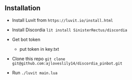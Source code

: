 ## Installation

* Install Luvit from `https://luvit.io/install.html`

* Install Discordia `lit install SinisterRectus/discordia`

* Get bot token

  * put token in key.txt
  
* Clone this repo `git clone git@github.com:ajloveslily14/discordia_pinbot.git`

* Run `./luvit main.lua`

